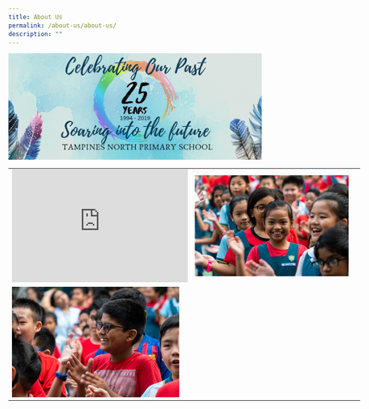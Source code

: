 ```yaml
---
title: About Us
permalink: /about-us/about-us/
description: ""
---
```

![](/images/au1.png)

<table class="tg" style="undefined;table-layout: fixed; width: 700px">
<colgroup>
<col style="width: 350px">
<col style="width: 350px">
</colgroup>
<tbody>
  <tr>
    <td class="tg-nrix"><iframe allowfullscreen="true" height="225" width="350" frameborder="0" src="https://docs.google.com/presentation/d/e/2PACX-1vQeMIkamT3Nr2PhQCAVWQS9vfDz3bkBn7gZpUD2mCEwMHkaOVHt5bo0rUvbFZSiveSCsGZ3LU8AzhF6/embed?start=false&amp;loop=false&amp;delayms=3000"></iframe></td>
    <td class="tg-nrix"><img src="/images/au2.jpeg" 
     style="width:95%"></td>
  </tr>
  <tr>
    <td class="tg-nrix"><img src="/images/au3.jpeg" 
     style="width:95%"></td>
    <td class="tg-nrix"></td>
  </tr>
</tbody>
</table>